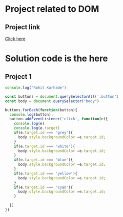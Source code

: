# Project related to DOM

## Project link
[Click here](https://stackblitz.com/edit/dom-project-chaiaurcode?file=index.html)

# Solution code  is the here

## Project 1

```javascript
console.log("Rohit Kurhade")

const buttons = document.querySelectorAll('.button')
const body = document.querySelector("body")

buttons.forEach(function(button){
  console.log(button);
  button.addEventListener('click', function(e){
    console.log(e)
    console.log(e.target)
    if(e.target.id === 'grey'){
      body.style.backgroundColor =e.target.id;
    }
    if(e.target.id === 'white'){
      body.style.backgroundColor =e.target.id;
    }
    if(e.target.id === 'blue'){
      body.style.backgroundColor =e.target.id;
    }
    if(e.target.id === 'yellow'){
      body.style.backgroundColor =e.target.id;
    }
    if(e.target.id === 'cyan'){
      body.style.backgroundColor =e.target.id;
    }
    
  })
})
```
